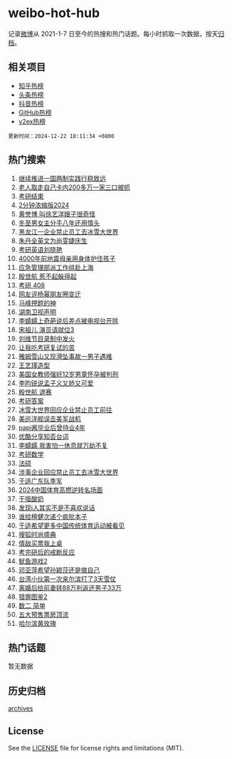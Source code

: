 # weibo-hot-hub

记录[微博](https://www.weibo.com)从 2021-1-7 日至今的热搜和热门话题。每小时抓取一次数据，按天[归档](archives)。

## 相关项目

- [知乎热榜](https://github.com/lonnyzhang423/zhihu-hot-hub)
- [头条热榜](https://github.com/lonnyzhang423/toutiao-hot-hub)
- [抖音热榜](https://github.com/lonnyzhang423/douyin-hot-hub)
- [GitHub热榜](https://github.com/lonnyzhang423/github-hot-hub)
- [v2ex热榜](https://github.com/lonnyzhang423/v2ex-hot-hub)


`更新时间：2024-12-22 18:11:34 +0800`

## 热门搜索

1. [继续推进一国两制实践行稳致远](https://m.weibo.cn/search?containerid=100103type%3D1%26t%3D10%26q%3D%23%E7%BB%A7%E7%BB%AD%E6%8E%A8%E8%BF%9B%E4%B8%80%E5%9B%BD%E4%B8%A4%E5%88%B6%E5%AE%9E%E8%B7%B5%E8%A1%8C%E7%A8%B3%E8%87%B4%E8%BF%9C%23&stream_entry_id=51&isnewpage=1&extparam=seat%3D1%26filter_type%3Drealtimehot%26stream_entry_id%3D51%26c_type%3D51%26cate%3D10103%26dgr%3D0%26q%3D%2523%25E7%25BB%25A7%25E7%25BB%25AD%25E6%258E%25A8%25E8%25BF%259B%25E4%25B8%2580%25E5%259B%25BD%25E4%25B8%25A4%25E5%2588%25B6%25E5%25AE%259E%25E8%25B7%25B5%25E8%25A1%258C%25E7%25A8%25B3%25E8%2587%25B4%25E8%25BF%259C%2523%26pos%3D0%26display_time%3D1734862293%26pre_seqid%3D17348622935340130759966)
1. [老人取走自己卡内200多万一家三口被抓](https://m.weibo.cn/search?containerid=100103type%3D1%26t%3D10%26q%3D%23%E8%80%81%E4%BA%BA%E5%8F%96%E8%B5%B0%E8%87%AA%E5%B7%B1%E5%8D%A1%E5%86%85200%E5%A4%9A%E4%B8%87%E4%B8%80%E5%AE%B6%E4%B8%89%E5%8F%A3%E8%A2%AB%E6%8A%93%23&stream_entry_id=31&isnewpage=1&extparam=seat%3D1%26flag%3D2%26realpos%3D1%26c_type%3D31%26lcate%3D5001%26band_rank%3D1%26stream_entry_id%3D31%26filter_type%3Drealtimehot%26q%3D%2523%25E8%2580%2581%25E4%25BA%25BA%25E5%258F%2596%25E8%25B5%25B0%25E8%2587%25AA%25E5%25B7%25B1%25E5%258D%25A1%25E5%2586%2585200%25E5%25A4%259A%25E4%25B8%2587%25E4%25B8%2580%25E5%25AE%25B6%25E4%25B8%2589%25E5%258F%25A3%25E8%25A2%25AB%25E6%258A%2593%2523%26dgr%3D0%26pos%3D0%26cate%3D5001%26display_time%3D1734862293%26pre_seqid%3D17348622935340130759966)
1. [考研结束](https://m.weibo.cn/search?containerid=100103type%3D1%26t%3D10%26q%3D%E8%80%83%E7%A0%94%E7%BB%93%E6%9D%9F&stream_entry_id=31&isnewpage=1&extparam=seat%3D1%26flag%3D2%26realpos%3D2%26c_type%3D31%26lcate%3D5001%26band_rank%3D2%26stream_entry_id%3D31%26filter_type%3Drealtimehot%26q%3D%25E8%2580%2583%25E7%25A0%2594%25E7%25BB%2593%25E6%259D%259F%26dgr%3D0%26pos%3D1%26cate%3D5001%26display_time%3D1734862293%26pre_seqid%3D17348622935340130759966)
1. [2分钟浓缩版2024](https://m.weibo.cn/search?containerid=100103type%3D1%26t%3D10%26q%3D%232%E5%88%86%E9%92%9F%E6%B5%93%E7%BC%A9%E7%89%882024%23&stream_entry_id=31&isnewpage=1&extparam=seat%3D1%26flag%3D1%26realpos%3D3%26c_type%3D31%26lcate%3D5001%26band_rank%3D3%26stream_entry_id%3D31%26filter_type%3Drealtimehot%26q%3D%25232%25E5%2588%2586%25E9%2592%259F%25E6%25B5%2593%25E7%25BC%25A9%25E7%2589%25882024%2523%26dgr%3D0%26pos%3D2%26cate%3D5001%26display_time%3D1734862293%26pre_seqid%3D17348622935340130759966)
1. [黄誉博 叫徐艺洋嫂子很奇怪](https://m.weibo.cn/search?containerid=100103type%3D1%26t%3D10%26q%3D%E9%BB%84%E8%AA%89%E5%8D%9A+%E5%8F%AB%E5%BE%90%E8%89%BA%E6%B4%8B%E5%AB%82%E5%AD%90%E5%BE%88%E5%A5%87%E6%80%AA&stream_entry_id=31&isnewpage=1&extparam=seat%3D1%26flag%3D1%26realpos%3D4%26c_type%3D31%26lcate%3D5001%26band_rank%3D4%26stream_entry_id%3D31%26filter_type%3Drealtimehot%26q%3D%25E9%25BB%2584%25E8%25AA%2589%25E5%258D%259A%2520%25E5%258F%25AB%25E5%25BE%2590%25E8%2589%25BA%25E6%25B4%258B%25E5%25AB%2582%25E5%25AD%2590%25E5%25BE%2588%25E5%25A5%2587%25E6%2580%25AA%26dgr%3D0%26pos%3D3%26cate%3D5001%26display_time%3D1734862293%26pre_seqid%3D17348622935340130759966)
1. [冬至男女主分手八年还用情头](https://m.weibo.cn/search?containerid=100103type%3D1%26t%3D10%26q%3D%E5%86%AC%E8%87%B3%E7%94%B7%E5%A5%B3%E4%B8%BB%E5%88%86%E6%89%8B%E5%85%AB%E5%B9%B4%E8%BF%98%E7%94%A8%E6%83%85%E5%A4%B4&stream_entry_id=31&isnewpage=1&extparam=seat%3D1%26flag%3D2%26realpos%3D5%26c_type%3D31%26lcate%3D5001%26band_rank%3D5%26stream_entry_id%3D31%26filter_type%3Drealtimehot%26q%3D%25E5%2586%25AC%25E8%2587%25B3%25E7%2594%25B7%25E5%25A5%25B3%25E4%25B8%25BB%25E5%2588%2586%25E6%2589%258B%25E5%2585%25AB%25E5%25B9%25B4%25E8%25BF%2598%25E7%2594%25A8%25E6%2583%2585%25E5%25A4%25B4%26dgr%3D0%26pos%3D4%26cate%3D5001%26display_time%3D1734862293%26pre_seqid%3D17348622935340130759966)
1. [黑龙江一企业禁止员工去冰雪大世界](https://m.weibo.cn/search?containerid=100103type%3D1%26t%3D10%26q%3D%23%E9%BB%91%E9%BE%99%E6%B1%9F%E4%B8%80%E4%BC%81%E4%B8%9A%E7%A6%81%E6%AD%A2%E5%91%98%E5%B7%A5%E5%8E%BB%E5%86%B0%E9%9B%AA%E5%A4%A7%E4%B8%96%E7%95%8C%23&stream_entry_id=31&isnewpage=1&extparam=seat%3D1%26flag%3D0%26realpos%3D6%26c_type%3D31%26lcate%3D5001%26band_rank%3D6%26stream_entry_id%3D31%26filter_type%3Drealtimehot%26q%3D%2523%25E9%25BB%2591%25E9%25BE%2599%25E6%25B1%259F%25E4%25B8%2580%25E4%25BC%2581%25E4%25B8%259A%25E7%25A6%2581%25E6%25AD%25A2%25E5%2591%2598%25E5%25B7%25A5%25E5%258E%25BB%25E5%2586%25B0%25E9%259B%25AA%25E5%25A4%25A7%25E4%25B8%2596%25E7%2595%258C%2523%26dgr%3D0%26pos%3D5%26cate%3D5001%26display_time%3D1734862293%26pre_seqid%3D17348622935340130759966)
1. [朱丹全英文为尚雯婕庆生](https://m.weibo.cn/search?containerid=100103type%3D1%26t%3D10%26q%3D%E6%9C%B1%E4%B8%B9%E5%85%A8%E8%8B%B1%E6%96%87%E4%B8%BA%E5%B0%9A%E9%9B%AF%E5%A9%95%E5%BA%86%E7%94%9F&stream_entry_id=31&isnewpage=1&extparam=seat%3D1%26flag%3D1%26realpos%3D7%26c_type%3D31%26lcate%3D5001%26band_rank%3D7%26stream_entry_id%3D31%26filter_type%3Drealtimehot%26q%3D%25E6%259C%25B1%25E4%25B8%25B9%25E5%2585%25A8%25E8%258B%25B1%25E6%2596%2587%25E4%25B8%25BA%25E5%25B0%259A%25E9%259B%25AF%25E5%25A9%2595%25E5%25BA%2586%25E7%2594%259F%26dgr%3D0%26pos%3D6%26cate%3D5001%26display_time%3D1734862293%26pre_seqid%3D17348622935340130759966)
1. [考研英语刘晓艳](https://m.weibo.cn/search?containerid=100103type%3D1%26t%3D10%26q%3D%E8%80%83%E7%A0%94%E8%8B%B1%E8%AF%AD%E5%88%98%E6%99%93%E8%89%B3&stream_entry_id=31&isnewpage=1&extparam=seat%3D1%26flag%3D1%26realpos%3D8%26c_type%3D31%26lcate%3D5001%26band_rank%3D8%26stream_entry_id%3D31%26filter_type%3Drealtimehot%26q%3D%25E8%2580%2583%25E7%25A0%2594%25E8%258B%25B1%25E8%25AF%25AD%25E5%2588%2598%25E6%2599%2593%25E8%2589%25B3%26dgr%3D0%26pos%3D7%26cate%3D5001%26display_time%3D1734862293%26pre_seqid%3D17348622935340130759966)
1. [4000年前地震母亲用身体护住孩子](https://m.weibo.cn/search?containerid=100103type%3D1%26t%3D10%26q%3D%234000%E5%B9%B4%E5%89%8D%E5%9C%B0%E9%9C%87%E6%AF%8D%E4%BA%B2%E7%94%A8%E8%BA%AB%E4%BD%93%E6%8A%A4%E4%BD%8F%E5%AD%A9%E5%AD%90%23&stream_entry_id=31&isnewpage=1&extparam=seat%3D1%26flag%3D0%26realpos%3D9%26c_type%3D31%26lcate%3D5001%26band_rank%3D9%26stream_entry_id%3D31%26filter_type%3Drealtimehot%26q%3D%25234000%25E5%25B9%25B4%25E5%2589%258D%25E5%259C%25B0%25E9%259C%2587%25E6%25AF%258D%25E4%25BA%25B2%25E7%2594%25A8%25E8%25BA%25AB%25E4%25BD%2593%25E6%258A%25A4%25E4%25BD%258F%25E5%25AD%25A9%25E5%25AD%2590%2523%26dgr%3D0%26pos%3D8%26cate%3D5001%26display_time%3D1734862293%26pre_seqid%3D17348622935340130759966)
1. [应急管理部派工作组赴上海](https://m.weibo.cn/search?containerid=100103type%3D1%26t%3D10%26q%3D%23%E5%BA%94%E6%80%A5%E7%AE%A1%E7%90%86%E9%83%A8%E6%B4%BE%E5%B7%A5%E4%BD%9C%E7%BB%84%E8%B5%B4%E4%B8%8A%E6%B5%B7%23&stream_entry_id=31&isnewpage=1&extparam=seat%3D1%26flag%3D1%26realpos%3D10%26c_type%3D31%26lcate%3D5001%26band_rank%3D10%26stream_entry_id%3D31%26filter_type%3Drealtimehot%26q%3D%2523%25E5%25BA%2594%25E6%2580%25A5%25E7%25AE%25A1%25E7%2590%2586%25E9%2583%25A8%25E6%25B4%25BE%25E5%25B7%25A5%25E4%25BD%259C%25E7%25BB%2584%25E8%25B5%25B4%25E4%25B8%258A%25E6%25B5%25B7%2523%26dgr%3D0%26pos%3D9%26cate%3D5001%26display_time%3D1734862293%26pre_seqid%3D17348622935340130759966)
1. [殷世航 惹不起躲得起](https://m.weibo.cn/search?containerid=100103type%3D1%26t%3D10%26q%3D%E6%AE%B7%E4%B8%96%E8%88%AA+%E6%83%B9%E4%B8%8D%E8%B5%B7%E8%BA%B2%E5%BE%97%E8%B5%B7&stream_entry_id=31&isnewpage=1&extparam=seat%3D1%26flag%3D1%26realpos%3D11%26c_type%3D31%26lcate%3D5001%26band_rank%3D11%26stream_entry_id%3D31%26filter_type%3Drealtimehot%26q%3D%25E6%25AE%25B7%25E4%25B8%2596%25E8%2588%25AA%2520%25E6%2583%25B9%25E4%25B8%258D%25E8%25B5%25B7%25E8%25BA%25B2%25E5%25BE%2597%25E8%25B5%25B7%26dgr%3D0%26pos%3D10%26cate%3D5001%26display_time%3D1734862293%26pre_seqid%3D17348622935340130759966)
1. [考研 408](https://m.weibo.cn/search?containerid=100103type%3D1%26t%3D10%26q%3D%E8%80%83%E7%A0%94+408&stream_entry_id=31&isnewpage=1&extparam=seat%3D1%26flag%3D1%26realpos%3D12%26c_type%3D31%26lcate%3D5001%26band_rank%3D12%26stream_entry_id%3D31%26filter_type%3Drealtimehot%26q%3D%25E8%2580%2583%25E7%25A0%2594%2520408%26dgr%3D0%26pos%3D11%26cate%3D5001%26display_time%3D1734862293%26pre_seqid%3D17348622935340130759966)
1. [网友评杨幂朋友圈变迁](https://m.weibo.cn/search?containerid=100103type%3D1%26t%3D10%26q%3D%23%E7%BD%91%E5%8F%8B%E8%AF%84%E6%9D%A8%E5%B9%82%E6%9C%8B%E5%8F%8B%E5%9C%88%E5%8F%98%E8%BF%81%23&stream_entry_id=31&isnewpage=1&extparam=seat%3D1%26flag%3D2%26realpos%3D13%26c_type%3D31%26lcate%3D5001%26band_rank%3D13%26stream_entry_id%3D31%26filter_type%3Drealtimehot%26q%3D%2523%25E7%25BD%2591%25E5%258F%258B%25E8%25AF%2584%25E6%259D%25A8%25E5%25B9%2582%25E6%259C%258B%25E5%258F%258B%25E5%259C%2588%25E5%258F%2598%25E8%25BF%2581%2523%26dgr%3D0%26pos%3D12%26cate%3D5001%26display_time%3D1734862293%26pre_seqid%3D17348622935340130759966)
1. [马峰押题的神](https://m.weibo.cn/search?containerid=100103type%3D1%26t%3D10%26q%3D%E9%A9%AC%E5%B3%B0%E6%8A%BC%E9%A2%98%E7%9A%84%E7%A5%9E&stream_entry_id=31&isnewpage=1&extparam=seat%3D1%26flag%3D1%26realpos%3D14%26c_type%3D31%26lcate%3D5001%26band_rank%3D14%26stream_entry_id%3D31%26filter_type%3Drealtimehot%26q%3D%25E9%25A9%25AC%25E5%25B3%25B0%25E6%258A%25BC%25E9%25A2%2598%25E7%259A%2584%25E7%25A5%259E%26dgr%3D0%26pos%3D13%26cate%3D5001%26display_time%3D1734862293%26pre_seqid%3D17348622935340130759966)
1. [湖南卫视声明](https://m.weibo.cn/search?containerid=100103type%3D1%26t%3D10%26q%3D%E6%B9%96%E5%8D%97%E5%8D%AB%E8%A7%86%E5%A3%B0%E6%98%8E&stream_entry_id=31&isnewpage=1&extparam=seat%3D1%26flag%3D0%26realpos%3D15%26c_type%3D31%26lcate%3D5001%26band_rank%3D15%26stream_entry_id%3D31%26filter_type%3Drealtimehot%26q%3D%25E6%25B9%2596%25E5%258D%2597%25E5%258D%25AB%25E8%25A7%2586%25E5%25A3%25B0%25E6%2598%258E%26dgr%3D0%26pos%3D14%26cate%3D5001%26display_time%3D1734862293%26pre_seqid%3D17348622935340130759966)
1. [李蠕蠕上奇葩说后差点被电视台开除](https://m.weibo.cn/search?containerid=100103type%3D1%26t%3D10%26q%3D%E6%9D%8E%E8%A0%95%E8%A0%95%E4%B8%8A%E5%A5%87%E8%91%A9%E8%AF%B4%E5%90%8E%E5%B7%AE%E7%82%B9%E8%A2%AB%E7%94%B5%E8%A7%86%E5%8F%B0%E5%BC%80%E9%99%A4&stream_entry_id=31&isnewpage=1&extparam=seat%3D1%26flag%3D2%26realpos%3D16%26c_type%3D31%26lcate%3D5001%26band_rank%3D16%26stream_entry_id%3D31%26filter_type%3Drealtimehot%26q%3D%25E6%259D%258E%25E8%25A0%2595%25E8%25A0%2595%25E4%25B8%258A%25E5%25A5%2587%25E8%2591%25A9%25E8%25AF%25B4%25E5%2590%258E%25E5%25B7%25AE%25E7%2582%25B9%25E8%25A2%25AB%25E7%2594%25B5%25E8%25A7%2586%25E5%258F%25B0%25E5%25BC%2580%25E9%2599%25A4%26dgr%3D0%26pos%3D15%26cate%3D5001%26display_time%3D1734862293%26pre_seqid%3D17348622935340130759966)
1. [宋祖儿 演员请就位3](https://m.weibo.cn/search?containerid=100103type%3D1%26t%3D10%26q%3D%E5%AE%8B%E7%A5%96%E5%84%BF+%E6%BC%94%E5%91%98%E8%AF%B7%E5%B0%B1%E4%BD%8D3&stream_entry_id=31&isnewpage=1&extparam=seat%3D1%26flag%3D1%26realpos%3D17%26c_type%3D31%26lcate%3D5001%26band_rank%3D17%26stream_entry_id%3D31%26filter_type%3Drealtimehot%26q%3D%25E5%25AE%258B%25E7%25A5%2596%25E5%2584%25BF%2520%25E6%25BC%2594%25E5%2591%2598%25E8%25AF%25B7%25E5%25B0%25B1%25E4%25BD%258D3%26dgr%3D0%26pos%3D16%26cate%3D5001%26display_time%3D1734862293%26pre_seqid%3D17348622935340130759966)
1. [刘维节目录制中发火](https://m.weibo.cn/search?containerid=100103type%3D1%26t%3D10%26q%3D%E5%88%98%E7%BB%B4%E8%8A%82%E7%9B%AE%E5%BD%95%E5%88%B6%E4%B8%AD%E5%8F%91%E7%81%AB&stream_entry_id=31&isnewpage=1&extparam=seat%3D1%26flag%3D1%26realpos%3D18%26c_type%3D31%26lcate%3D5001%26band_rank%3D18%26stream_entry_id%3D31%26filter_type%3Drealtimehot%26q%3D%25E5%2588%2598%25E7%25BB%25B4%25E8%258A%2582%25E7%259B%25AE%25E5%25BD%2595%25E5%2588%25B6%25E4%25B8%25AD%25E5%258F%2591%25E7%2581%25AB%26dgr%3D0%26pos%3D17%26cate%3D5001%26display_time%3D1734862293%26pre_seqid%3D17348622935340130759966)
1. [让我吃考研复试的苦](https://m.weibo.cn/search?containerid=100103type%3D1%26t%3D10%26q%3D%23%E8%AE%A9%E6%88%91%E5%90%83%E8%80%83%E7%A0%94%E5%A4%8D%E8%AF%95%E7%9A%84%E8%8B%A6%23&stream_entry_id=31&isnewpage=1&extparam=seat%3D1%26flag%3D1%26realpos%3D19%26c_type%3D31%26lcate%3D5001%26band_rank%3D19%26stream_entry_id%3D31%26filter_type%3Drealtimehot%26q%3D%2523%25E8%25AE%25A9%25E6%2588%2591%25E5%2590%2583%25E8%2580%2583%25E7%25A0%2594%25E5%25A4%258D%25E8%25AF%2595%25E7%259A%2584%25E8%258B%25A6%2523%26dgr%3D0%26pos%3D18%26cate%3D5001%26display_time%3D1734862293%26pre_seqid%3D17348622935340130759966)
1. [雅姆雪山又现滑坠事故一男子遇难](https://m.weibo.cn/search?containerid=100103type%3D1%26t%3D10%26q%3D%23%E9%9B%85%E5%A7%86%E9%9B%AA%E5%B1%B1%E5%8F%88%E7%8E%B0%E6%BB%91%E5%9D%A0%E4%BA%8B%E6%95%85%E4%B8%80%E7%94%B7%E5%AD%90%E9%81%87%E9%9A%BE%23&stream_entry_id=31&isnewpage=1&extparam=seat%3D1%26flag%3D1%26realpos%3D20%26c_type%3D31%26lcate%3D5001%26band_rank%3D20%26stream_entry_id%3D31%26filter_type%3Drealtimehot%26q%3D%2523%25E9%259B%2585%25E5%25A7%2586%25E9%259B%25AA%25E5%25B1%25B1%25E5%258F%2588%25E7%258E%25B0%25E6%25BB%2591%25E5%259D%25A0%25E4%25BA%258B%25E6%2595%2585%25E4%25B8%2580%25E7%2594%25B7%25E5%25AD%2590%25E9%2581%2587%25E9%259A%25BE%2523%26dgr%3D0%26pos%3D19%26cate%3D5001%26display_time%3D1734862293%26pre_seqid%3D17348622935340130759966)
1. [王艺瑾造型](https://m.weibo.cn/search?containerid=100103type%3D1%26t%3D10%26q%3D%E7%8E%8B%E8%89%BA%E7%91%BE%E9%80%A0%E5%9E%8B&stream_entry_id=31&isnewpage=1&extparam=seat%3D1%26flag%3D1%26realpos%3D21%26c_type%3D31%26lcate%3D5001%26band_rank%3D21%26stream_entry_id%3D31%26filter_type%3Drealtimehot%26q%3D%25E7%258E%258B%25E8%2589%25BA%25E7%2591%25BE%25E9%2580%25A0%25E5%259E%258B%26dgr%3D0%26pos%3D20%26cate%3D5001%26display_time%3D1734862293%26pre_seqid%3D17348622935340130759966)
1. [美国女教师强奸12岁男童怀孕被判刑](https://m.weibo.cn/search?containerid=100103type%3D1%26t%3D10%26q%3D%23%E7%BE%8E%E5%9B%BD%E5%A5%B3%E6%95%99%E5%B8%88%E5%BC%BA%E5%A5%B812%E5%B2%81%E7%94%B7%E7%AB%A5%E6%80%80%E5%AD%95%E8%A2%AB%E5%88%A4%E5%88%91%23&stream_entry_id=31&isnewpage=1&extparam=seat%3D1%26flag%3D0%26realpos%3D22%26c_type%3D31%26lcate%3D5001%26band_rank%3D22%26stream_entry_id%3D31%26filter_type%3Drealtimehot%26q%3D%2523%25E7%25BE%258E%25E5%259B%25BD%25E5%25A5%25B3%25E6%2595%2599%25E5%25B8%2588%25E5%25BC%25BA%25E5%25A5%25B812%25E5%25B2%2581%25E7%2594%25B7%25E7%25AB%25A5%25E6%2580%2580%25E5%25AD%2595%25E8%25A2%25AB%25E5%2588%25A4%25E5%2588%2591%2523%26dgr%3D0%26pos%3D21%26cate%3D5001%26display_time%3D1734862293%26pre_seqid%3D17348622935340130759966)
1. [李昀锐说孟子义又娇又可爱](https://m.weibo.cn/search?containerid=100103type%3D1%26t%3D10%26q%3D%23%E6%9D%8E%E6%98%80%E9%94%90%E8%AF%B4%E5%AD%9F%E5%AD%90%E4%B9%89%E5%8F%88%E5%A8%87%E5%8F%88%E5%8F%AF%E7%88%B1%23&stream_entry_id=31&isnewpage=1&extparam=seat%3D1%26flag%3D0%26realpos%3D23%26c_type%3D31%26lcate%3D5001%26band_rank%3D23%26stream_entry_id%3D31%26filter_type%3Drealtimehot%26q%3D%2523%25E6%259D%258E%25E6%2598%2580%25E9%2594%2590%25E8%25AF%25B4%25E5%25AD%259F%25E5%25AD%2590%25E4%25B9%2589%25E5%258F%2588%25E5%25A8%2587%25E5%258F%2588%25E5%258F%25AF%25E7%2588%25B1%2523%26dgr%3D0%26pos%3D22%26cate%3D5001%26display_time%3D1734862293%26pre_seqid%3D17348622935340130759966)
1. [殷世航 退赛](https://m.weibo.cn/search?containerid=100103type%3D1%26t%3D10%26q%3D%E6%AE%B7%E4%B8%96%E8%88%AA+%E9%80%80%E8%B5%9B&stream_entry_id=31&isnewpage=1&extparam=seat%3D1%26flag%3D0%26realpos%3D24%26c_type%3D31%26lcate%3D5001%26band_rank%3D24%26stream_entry_id%3D31%26filter_type%3Drealtimehot%26q%3D%25E6%25AE%25B7%25E4%25B8%2596%25E8%2588%25AA%2520%25E9%2580%2580%25E8%25B5%259B%26dgr%3D0%26pos%3D23%26cate%3D5001%26display_time%3D1734862293%26pre_seqid%3D17348622935340130759966)
1. [考研答案](https://m.weibo.cn/search?containerid=100103type%3D1%26t%3D10%26q%3D%E8%80%83%E7%A0%94%E7%AD%94%E6%A1%88&stream_entry_id=31&isnewpage=1&extparam=seat%3D1%26flag%3D1%26realpos%3D25%26c_type%3D31%26lcate%3D5001%26band_rank%3D25%26stream_entry_id%3D31%26filter_type%3Drealtimehot%26q%3D%25E8%2580%2583%25E7%25A0%2594%25E7%25AD%2594%25E6%25A1%2588%26dgr%3D0%26pos%3D24%26cate%3D5001%26display_time%3D1734862293%26pre_seqid%3D17348622935340130759966)
1. [冰雪大世界回应企业禁止员工前往](https://m.weibo.cn/search?containerid=100103type%3D1%26t%3D10%26q%3D%23%E5%86%B0%E9%9B%AA%E5%A4%A7%E4%B8%96%E7%95%8C%E5%9B%9E%E5%BA%94%E4%BC%81%E4%B8%9A%E7%A6%81%E6%AD%A2%E5%91%98%E5%B7%A5%E5%89%8D%E5%BE%80%23&stream_entry_id=31&isnewpage=1&extparam=seat%3D1%26flag%3D1%26realpos%3D26%26c_type%3D31%26lcate%3D5001%26band_rank%3D26%26stream_entry_id%3D31%26filter_type%3Drealtimehot%26q%3D%2523%25E5%2586%25B0%25E9%259B%25AA%25E5%25A4%25A7%25E4%25B8%2596%25E7%2595%258C%25E5%259B%259E%25E5%25BA%2594%25E4%25BC%2581%25E4%25B8%259A%25E7%25A6%2581%25E6%25AD%25A2%25E5%2591%2598%25E5%25B7%25A5%25E5%2589%258D%25E5%25BE%2580%2523%26dgr%3D0%26pos%3D25%26cate%3D5001%26display_time%3D1734862293%26pre_seqid%3D17348622935340130759966)
1. [美巡洋舰误击美军战机](https://m.weibo.cn/search?containerid=100103type%3D1%26t%3D10%26q%3D%23%E7%BE%8E%E5%B7%A1%E6%B4%8B%E8%88%B0%E8%AF%AF%E5%87%BB%E7%BE%8E%E5%86%9B%E6%88%98%E6%9C%BA%23&stream_entry_id=31&isnewpage=1&extparam=seat%3D1%26flag%3D0%26realpos%3D27%26c_type%3D31%26lcate%3D5001%26band_rank%3D27%26stream_entry_id%3D31%26filter_type%3Drealtimehot%26q%3D%2523%25E7%25BE%258E%25E5%25B7%25A1%25E6%25B4%258B%25E8%2588%25B0%25E8%25AF%25AF%25E5%2587%25BB%25E7%25BE%258E%25E5%2586%259B%25E6%2588%2598%25E6%259C%25BA%2523%26dgr%3D0%26pos%3D26%26cate%3D5001%26display_time%3D1734862293%26pre_seqid%3D17348622935340130759966)
1. [papi酱毕业后曾待业4年](https://m.weibo.cn/search?containerid=100103type%3D1%26t%3D10%26q%3D%23papi%E9%85%B1%E6%AF%95%E4%B8%9A%E5%90%8E%E6%9B%BE%E5%BE%85%E4%B8%9A4%E5%B9%B4%23&stream_entry_id=31&isnewpage=1&extparam=seat%3D1%26flag%3D1%26realpos%3D28%26c_type%3D31%26lcate%3D5001%26band_rank%3D28%26stream_entry_id%3D31%26filter_type%3Drealtimehot%26q%3D%2523papi%25E9%2585%25B1%25E6%25AF%2595%25E4%25B8%259A%25E5%2590%258E%25E6%259B%25BE%25E5%25BE%2585%25E4%25B8%259A4%25E5%25B9%25B4%2523%26dgr%3D0%26pos%3D27%26cate%3D5001%26display_time%3D1734862293%26pre_seqid%3D17348622935340130759966)
1. [优酷分享知否台词](https://m.weibo.cn/search?containerid=100103type%3D1%26t%3D10%26q%3D%E4%BC%98%E9%85%B7%E5%88%86%E4%BA%AB%E7%9F%A5%E5%90%A6%E5%8F%B0%E8%AF%8D&stream_entry_id=31&isnewpage=1&extparam=seat%3D1%26flag%3D0%26realpos%3D29%26c_type%3D31%26lcate%3D5001%26band_rank%3D29%26stream_entry_id%3D31%26filter_type%3Drealtimehot%26q%3D%25E4%25BC%2598%25E9%2585%25B7%25E5%2588%2586%25E4%25BA%25AB%25E7%259F%25A5%25E5%2590%25A6%25E5%258F%25B0%25E8%25AF%258D%26dgr%3D0%26pos%3D28%26cate%3D5001%26display_time%3D1734862293%26pre_seqid%3D17348622935340130759966)
1. [李蠕蠕 我害怕一休息就万劫不复](https://m.weibo.cn/search?containerid=100103type%3D1%26t%3D10%26q%3D%E6%9D%8E%E8%A0%95%E8%A0%95+%E6%88%91%E5%AE%B3%E6%80%95%E4%B8%80%E4%BC%91%E6%81%AF%E5%B0%B1%E4%B8%87%E5%8A%AB%E4%B8%8D%E5%A4%8D&stream_entry_id=31&isnewpage=1&extparam=seat%3D1%26flag%3D1%26realpos%3D30%26c_type%3D31%26lcate%3D5001%26band_rank%3D30%26stream_entry_id%3D31%26filter_type%3Drealtimehot%26q%3D%25E6%259D%258E%25E8%25A0%2595%25E8%25A0%2595%2520%25E6%2588%2591%25E5%25AE%25B3%25E6%2580%2595%25E4%25B8%2580%25E4%25BC%2591%25E6%2581%25AF%25E5%25B0%25B1%25E4%25B8%2587%25E5%258A%25AB%25E4%25B8%258D%25E5%25A4%258D%26dgr%3D0%26pos%3D29%26cate%3D5001%26display_time%3D1734862293%26pre_seqid%3D17348622935340130759966)
1. [考研数学](https://m.weibo.cn/search?containerid=100103type%3D1%26t%3D10%26q%3D%E8%80%83%E7%A0%94%E6%95%B0%E5%AD%A6&stream_entry_id=31&isnewpage=1&extparam=seat%3D1%26flag%3D0%26realpos%3D31%26c_type%3D31%26lcate%3D5001%26band_rank%3D31%26stream_entry_id%3D31%26filter_type%3Drealtimehot%26q%3D%25E8%2580%2583%25E7%25A0%2594%25E6%2595%25B0%25E5%25AD%25A6%26dgr%3D0%26pos%3D30%26cate%3D5001%26display_time%3D1734862293%26pre_seqid%3D17348622935340130759966)
1. [法硕](https://m.weibo.cn/search?containerid=100103type%3D1%26t%3D10%26q%3D%E6%B3%95%E7%A1%95&stream_entry_id=31&isnewpage=1&extparam=seat%3D1%26flag%3D0%26realpos%3D32%26c_type%3D31%26lcate%3D5001%26band_rank%3D32%26stream_entry_id%3D31%26filter_type%3Drealtimehot%26q%3D%25E6%25B3%2595%25E7%25A1%2595%26dgr%3D0%26pos%3D31%26cate%3D5001%26display_time%3D1734862293%26pre_seqid%3D17348622935340130759966)
1. [涉事企业回应禁止员工去冰雪大世界](https://m.weibo.cn/search?containerid=100103type%3D1%26t%3D10%26q%3D%23%E6%B6%89%E4%BA%8B%E4%BC%81%E4%B8%9A%E5%9B%9E%E5%BA%94%E7%A6%81%E6%AD%A2%E5%91%98%E5%B7%A5%E5%8E%BB%E5%86%B0%E9%9B%AA%E5%A4%A7%E4%B8%96%E7%95%8C%23&stream_entry_id=31&isnewpage=1&extparam=seat%3D1%26flag%3D1%26realpos%3D33%26c_type%3D31%26lcate%3D5001%26band_rank%3D33%26stream_entry_id%3D31%26filter_type%3Drealtimehot%26q%3D%2523%25E6%25B6%2589%25E4%25BA%258B%25E4%25BC%2581%25E4%25B8%259A%25E5%259B%259E%25E5%25BA%2594%25E7%25A6%2581%25E6%25AD%25A2%25E5%2591%2598%25E5%25B7%25A5%25E5%258E%25BB%25E5%2586%25B0%25E9%259B%25AA%25E5%25A4%25A7%25E4%25B8%2596%25E7%2595%258C%2523%26dgr%3D0%26pos%3D32%26cate%3D5001%26display_time%3D1734862293%26pre_seqid%3D17348622935340130759966)
1. [于适广东队季军](https://m.weibo.cn/search?containerid=100103type%3D1%26t%3D10%26q%3D%23%E4%BA%8E%E9%80%82%E5%B9%BF%E4%B8%9C%E9%98%9F%E5%AD%A3%E5%86%9B%23&stream_entry_id=31&isnewpage=1&extparam=seat%3D1%26flag%3D1%26realpos%3D34%26c_type%3D31%26lcate%3D5001%26band_rank%3D34%26stream_entry_id%3D31%26filter_type%3Drealtimehot%26q%3D%2523%25E4%25BA%258E%25E9%2580%2582%25E5%25B9%25BF%25E4%25B8%259C%25E9%2598%259F%25E5%25AD%25A3%25E5%2586%259B%2523%26dgr%3D0%26pos%3D33%26cate%3D5001%26display_time%3D1734862293%26pre_seqid%3D17348622935340130759966)
1. [2024中国体育高燃逆转名场面](https://m.weibo.cn/search?containerid=100103type%3D1%26t%3D10%26q%3D%232024%E4%B8%AD%E5%9B%BD%E4%BD%93%E8%82%B2%E9%AB%98%E7%87%83%E9%80%86%E8%BD%AC%E5%90%8D%E5%9C%BA%E9%9D%A2%23&stream_entry_id=31&isnewpage=1&extparam=seat%3D1%26flag%3D0%26realpos%3D35%26c_type%3D31%26lcate%3D5001%26band_rank%3D35%26stream_entry_id%3D31%26filter_type%3Drealtimehot%26q%3D%25232024%25E4%25B8%25AD%25E5%259B%25BD%25E4%25BD%2593%25E8%2582%25B2%25E9%25AB%2598%25E7%2587%2583%25E9%2580%2586%25E8%25BD%25AC%25E5%2590%258D%25E5%259C%25BA%25E9%259D%25A2%2523%26dgr%3D0%26pos%3D34%26cate%3D5001%26display_time%3D1734862293%26pre_seqid%3D17348622935340130759966)
1. [干噎酸奶](https://m.weibo.cn/search?containerid=100103type%3D1%26t%3D10%26q%3D%E5%B9%B2%E5%99%8E%E9%85%B8%E5%A5%B6&stream_entry_id=31&isnewpage=1&extparam=seat%3D1%26flag%3D0%26realpos%3D36%26c_type%3D31%26lcate%3D5001%26band_rank%3D36%26stream_entry_id%3D31%26filter_type%3Drealtimehot%26q%3D%25E5%25B9%25B2%25E5%2599%258E%25E9%2585%25B8%25E5%25A5%25B6%26dgr%3D0%26pos%3D35%26cate%3D5001%26display_time%3D1734862293%26pre_seqid%3D17348622935340130759966)
1. [发现i人其实不是不喜欢说话](https://m.weibo.cn/search?containerid=100103type%3D1%26t%3D10%26q%3D%23%E5%8F%91%E7%8E%B0i%E4%BA%BA%E5%85%B6%E5%AE%9E%E4%B8%8D%E6%98%AF%E4%B8%8D%E5%96%9C%E6%AC%A2%E8%AF%B4%E8%AF%9D%23&stream_entry_id=31&isnewpage=1&extparam=seat%3D1%26flag%3D0%26realpos%3D37%26c_type%3D31%26lcate%3D5001%26band_rank%3D37%26stream_entry_id%3D31%26filter_type%3Drealtimehot%26q%3D%2523%25E5%258F%2591%25E7%258E%25B0i%25E4%25BA%25BA%25E5%2585%25B6%25E5%25AE%259E%25E4%25B8%258D%25E6%2598%25AF%25E4%25B8%258D%25E5%2596%259C%25E6%25AC%25A2%25E8%25AF%25B4%25E8%25AF%259D%2523%26dgr%3D0%26pos%3D36%26cate%3D5001%26display_time%3D1734862293%26pre_seqid%3D17348622935340130759966)
1. [谁给檀健次递个疯批本子](https://m.weibo.cn/search?containerid=100103type%3D1%26t%3D10%26q%3D%E8%B0%81%E7%BB%99%E6%AA%80%E5%81%A5%E6%AC%A1%E9%80%92%E4%B8%AA%E7%96%AF%E6%89%B9%E6%9C%AC%E5%AD%90&stream_entry_id=31&isnewpage=1&extparam=seat%3D1%26flag%3D1%26realpos%3D38%26c_type%3D31%26lcate%3D5001%26band_rank%3D38%26stream_entry_id%3D31%26filter_type%3Drealtimehot%26q%3D%25E8%25B0%2581%25E7%25BB%2599%25E6%25AA%2580%25E5%2581%25A5%25E6%25AC%25A1%25E9%2580%2592%25E4%25B8%25AA%25E7%2596%25AF%25E6%2589%25B9%25E6%259C%25AC%25E5%25AD%2590%26dgr%3D0%26pos%3D37%26cate%3D5001%26display_time%3D1734862293%26pre_seqid%3D17348622935340130759966)
1. [于适希望更多中国传统体育运动被看见](https://m.weibo.cn/search?containerid=100103type%3D1%26t%3D10%26q%3D%23%E4%BA%8E%E9%80%82%E5%B8%8C%E6%9C%9B%E6%9B%B4%E5%A4%9A%E4%B8%AD%E5%9B%BD%E4%BC%A0%E7%BB%9F%E4%BD%93%E8%82%B2%E8%BF%90%E5%8A%A8%E8%A2%AB%E7%9C%8B%E8%A7%81%23&stream_entry_id=31&isnewpage=1&extparam=seat%3D1%26flag%3D0%26realpos%3D39%26c_type%3D31%26lcate%3D5001%26band_rank%3D39%26stream_entry_id%3D31%26filter_type%3Drealtimehot%26q%3D%2523%25E4%25BA%258E%25E9%2580%2582%25E5%25B8%258C%25E6%259C%259B%25E6%259B%25B4%25E5%25A4%259A%25E4%25B8%25AD%25E5%259B%25BD%25E4%25BC%25A0%25E7%25BB%259F%25E4%25BD%2593%25E8%2582%25B2%25E8%25BF%2590%25E5%258A%25A8%25E8%25A2%25AB%25E7%259C%258B%25E8%25A7%2581%2523%26dgr%3D0%26pos%3D38%26cate%3D5001%26display_time%3D1734862293%26pre_seqid%3D17348622935340130759966)
1. [搜狐时尚盛典](https://m.weibo.cn/search?containerid=100103type%3D1%26t%3D10%26q%3D%23%E6%90%9C%E7%8B%90%E6%97%B6%E5%B0%9A%E7%9B%9B%E5%85%B8%23&stream_entry_id=31&isnewpage=1&extparam=seat%3D1%26flag%3D0%26realpos%3D40%26c_type%3D31%26lcate%3D5001%26cate%3D5001%26adid%3D269586%26stream_entry_id%3D31%26filter_type%3Drealtimehot%26q%3D%2523%25E6%2590%259C%25E7%258B%2590%25E6%2597%25B6%25E5%25B0%259A%25E7%259B%259B%25E5%2585%25B8%2523%26dgr%3D0%26pos%3D39%26band_rank%3D40%26display_time%3D1734862293%26pre_seqid%3D17348622935340130759966)
1. [情敌买票我上桌](https://m.weibo.cn/search?containerid=100103type%3D1%26t%3D10%26q%3D%E6%83%85%E6%95%8C%E4%B9%B0%E7%A5%A8%E6%88%91%E4%B8%8A%E6%A1%8C&stream_entry_id=31&isnewpage=1&extparam=seat%3D1%26flag%3D1%26realpos%3D41%26c_type%3D31%26lcate%3D5001%26band_rank%3D41%26stream_entry_id%3D31%26filter_type%3Drealtimehot%26q%3D%25E6%2583%2585%25E6%2595%258C%25E4%25B9%25B0%25E7%25A5%25A8%25E6%2588%2591%25E4%25B8%258A%25E6%25A1%258C%26dgr%3D0%26pos%3D40%26cate%3D5001%26display_time%3D1734862293%26pre_seqid%3D17348622935340130759966)
1. [考完研后的戒断反应](https://m.weibo.cn/search?containerid=100103type%3D1%26t%3D10%26q%3D%E8%80%83%E5%AE%8C%E7%A0%94%E5%90%8E%E7%9A%84%E6%88%92%E6%96%AD%E5%8F%8D%E5%BA%94&stream_entry_id=31&isnewpage=1&extparam=seat%3D1%26flag%3D1%26realpos%3D42%26c_type%3D31%26lcate%3D5001%26band_rank%3D42%26stream_entry_id%3D31%26filter_type%3Drealtimehot%26q%3D%25E8%2580%2583%25E5%25AE%258C%25E7%25A0%2594%25E5%2590%258E%25E7%259A%2584%25E6%2588%2592%25E6%2596%25AD%25E5%258F%258D%25E5%25BA%2594%26dgr%3D0%26pos%3D41%26cate%3D5001%26display_time%3D1734862293%26pre_seqid%3D17348622935340130759966)
1. [鱿鱼游戏2](https://m.weibo.cn/search?containerid=100103type%3D1%26t%3D10%26q%3D%E9%B1%BF%E9%B1%BC%E6%B8%B8%E6%88%8F2&stream_entry_id=31&isnewpage=1&extparam=seat%3D1%26flag%3D1%26realpos%3D43%26c_type%3D31%26lcate%3D5001%26band_rank%3D43%26stream_entry_id%3D31%26filter_type%3Drealtimehot%26q%3D%25E9%25B1%25BF%25E9%25B1%25BC%25E6%25B8%25B8%25E6%2588%258F2%26dgr%3D0%26pos%3D42%26cate%3D5001%26display_time%3D1734862293%26pre_seqid%3D17348622935340130759966)
1. [邓亚萍希望孙颖莎还是做自己](https://m.weibo.cn/search?containerid=100103type%3D1%26t%3D10%26q%3D%23%E9%82%93%E4%BA%9A%E8%90%8D%E5%B8%8C%E6%9C%9B%E5%AD%99%E9%A2%96%E8%8E%8E%E8%BF%98%E6%98%AF%E5%81%9A%E8%87%AA%E5%B7%B1%23&stream_entry_id=31&isnewpage=1&extparam=seat%3D1%26flag%3D1%26realpos%3D44%26c_type%3D31%26lcate%3D5001%26band_rank%3D44%26stream_entry_id%3D31%26filter_type%3Drealtimehot%26q%3D%2523%25E9%2582%2593%25E4%25BA%259A%25E8%2590%258D%25E5%25B8%258C%25E6%259C%259B%25E5%25AD%2599%25E9%25A2%2596%25E8%258E%258E%25E8%25BF%2598%25E6%2598%25AF%25E5%2581%259A%25E8%2587%25AA%25E5%25B7%25B1%2523%26dgr%3D0%26pos%3D43%26cate%3D5001%26display_time%3D1734862293%26pre_seqid%3D17348622935340130759966)
1. [台湾小伙第一次来尔滨打了3天雪仗](https://m.weibo.cn/search?containerid=100103type%3D1%26t%3D10%26q%3D%23%E5%8F%B0%E6%B9%BE%E5%B0%8F%E4%BC%99%E7%AC%AC%E4%B8%80%E6%AC%A1%E6%9D%A5%E5%B0%94%E6%BB%A8%E6%89%93%E4%BA%863%E5%A4%A9%E9%9B%AA%E4%BB%97%23&stream_entry_id=31&isnewpage=1&extparam=seat%3D1%26flag%3D0%26realpos%3D45%26c_type%3D31%26lcate%3D5001%26band_rank%3D45%26stream_entry_id%3D31%26filter_type%3Drealtimehot%26q%3D%2523%25E5%258F%25B0%25E6%25B9%25BE%25E5%25B0%258F%25E4%25BC%2599%25E7%25AC%25AC%25E4%25B8%2580%25E6%25AC%25A1%25E6%259D%25A5%25E5%25B0%2594%25E6%25BB%25A8%25E6%2589%2593%25E4%25BA%25863%25E5%25A4%25A9%25E9%259B%25AA%25E4%25BB%2597%2523%26dgr%3D0%26pos%3D44%26cate%3D5001%26display_time%3D1734862293%26pre_seqid%3D17348622935340130759966)
1. [离婚后给前妻转88万判返还男子33万](https://m.weibo.cn/search?containerid=100103type%3D1%26t%3D10%26q%3D%23%E7%A6%BB%E5%A9%9A%E5%90%8E%E7%BB%99%E5%89%8D%E5%A6%BB%E8%BD%AC88%E4%B8%87%E5%88%A4%E8%BF%94%E8%BF%98%E7%94%B7%E5%AD%9033%E4%B8%87%23&stream_entry_id=31&isnewpage=1&extparam=seat%3D1%26flag%3D0%26realpos%3D46%26c_type%3D31%26lcate%3D5001%26band_rank%3D46%26stream_entry_id%3D31%26filter_type%3Drealtimehot%26q%3D%2523%25E7%25A6%25BB%25E5%25A9%259A%25E5%2590%258E%25E7%25BB%2599%25E5%2589%258D%25E5%25A6%25BB%25E8%25BD%25AC88%25E4%25B8%2587%25E5%2588%25A4%25E8%25BF%2594%25E8%25BF%2598%25E7%2594%25B7%25E5%25AD%259033%25E4%25B8%2587%2523%26dgr%3D0%26pos%3D45%26cate%3D5001%26display_time%3D1734862293%26pre_seqid%3D17348622935340130759966)
1. [猎罪图鉴2](https://m.weibo.cn/search?containerid=100103type%3D1%26t%3D10%26q%3D%E7%8C%8E%E7%BD%AA%E5%9B%BE%E9%89%B42&stream_entry_id=31&isnewpage=1&extparam=seat%3D1%26flag%3D1%26realpos%3D47%26c_type%3D31%26lcate%3D5001%26band_rank%3D47%26stream_entry_id%3D31%26filter_type%3Drealtimehot%26q%3D%25E7%258C%258E%25E7%25BD%25AA%25E5%259B%25BE%25E9%2589%25B42%26dgr%3D0%26pos%3D46%26cate%3D5001%26display_time%3D1734862293%26pre_seqid%3D17348622935340130759966)
1. [数二 简单](https://m.weibo.cn/search?containerid=100103type%3D1%26t%3D10%26q%3D%E6%95%B0%E4%BA%8C+%E7%AE%80%E5%8D%95&stream_entry_id=31&isnewpage=1&extparam=seat%3D1%26flag%3D0%26realpos%3D48%26c_type%3D31%26lcate%3D5001%26band_rank%3D48%26stream_entry_id%3D31%26filter_type%3Drealtimehot%26q%3D%25E6%2595%25B0%25E4%25BA%258C%2520%25E7%25AE%2580%25E5%258D%2595%26dgr%3D0%26pos%3D47%26cate%3D5001%26display_time%3D1734862293%26pre_seqid%3D17348622935340130759966)
1. [五大预售票房顶流](https://m.weibo.cn/search?containerid=100103type%3D1%26t%3D10%26q%3D%23%E4%BA%94%E5%A4%A7%E9%A2%84%E5%94%AE%E7%A5%A8%E6%88%BF%E9%A1%B6%E6%B5%81%23&stream_entry_id=31&isnewpage=1&extparam=seat%3D1%26flag%3D0%26realpos%3D49%26c_type%3D31%26lcate%3D5001%26band_rank%3D49%26stream_entry_id%3D31%26filter_type%3Drealtimehot%26q%3D%2523%25E4%25BA%2594%25E5%25A4%25A7%25E9%25A2%2584%25E5%2594%25AE%25E7%25A5%25A8%25E6%2588%25BF%25E9%25A1%25B6%25E6%25B5%2581%2523%26dgr%3D0%26pos%3D48%26cate%3D5001%26display_time%3D1734862293%26pre_seqid%3D17348622935340130759966)
1. [哈尔滨黄玫瑰](https://m.weibo.cn/search?containerid=100103type%3D1%26t%3D10%26q%3D%23%E5%93%88%E5%B0%94%E6%BB%A8%E9%BB%84%E7%8E%AB%E7%91%B0%23&stream_entry_id=31&isnewpage=1&extparam=seat%3D1%26flag%3D1%26realpos%3D50%26c_type%3D31%26lcate%3D5001%26band_rank%3D50%26stream_entry_id%3D31%26filter_type%3Drealtimehot%26q%3D%2523%25E5%2593%2588%25E5%25B0%2594%25E6%25BB%25A8%25E9%25BB%2584%25E7%258E%25AB%25E7%2591%25B0%2523%26dgr%3D0%26pos%3D49%26cate%3D5001%26display_time%3D1734862293%26pre_seqid%3D17348622935340130759966)

## 热门话题

暂无数据

## 历史归档

[archives](archives)

## License

See the [LICENSE](LICENSE) file for license rights and limitations (MIT).
